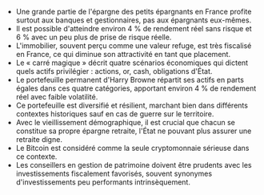 - Une grande partie de l'épargne des petits épargnants en France profite surtout aux banques et gestionnaires, pas aux épargnants eux-mêmes.
- Il est possible d'atteindre environ 4 % de rendement réel sans risque et 6 % avec un peu plus de prise de risque réelle.
- L'immobilier, souvent perçu comme une valeur refuge, est très fiscalisé en France, ce qui diminue son attractivité en tant que placement.
- Le « carré magique » décrit quatre scénarios économiques qui dictent quels actifs privilégier : actions, or, cash, obligations d'État.
- Le portefeuille permanent d'Harry Browne répartit ses actifs en parts égales dans ces quatre catégories, apportant environ 4 % de rendement réel avec faible volatilité.
- Ce portefeuille est diversifié et résilient, marchant bien dans différents contextes historiques sauf en cas de guerre sur le territoire.
- Avec le vieillissement démographique, il est crucial que chacun se constitue sa propre épargne retraite, l'État ne pouvant plus assurer une retraite digne.
- Le Bitcoin est considéré comme la seule cryptomonnaie sérieuse dans ce contexte.
- Les conseillers en gestion de patrimoine doivent être prudents avec les investissements fiscalement favorisés, souvent synonymes d'investissements peu performants intrinsèquement.